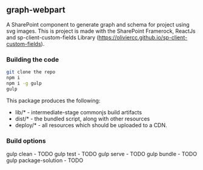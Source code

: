 ## graph-webpart

A SharePoint component to generate graph and schema for project using svg images.
This is project is made with the SharePoint Framerock, ReactJs and sp-client-custom-fields Library (https://oliviercc.github.io/sp-client-custom-fields).

### Building the code

```bash
git clone the repo
npm i
npm i -g gulp
gulp
```

This package produces the following:

* lib/* - intermediate-stage commonjs build artifacts
* dist/* - the bundled script, along with other resources
* deploy/* - all resources which should be uploaded to a CDN.

### Build options

gulp clean - TODO
gulp test - TODO
gulp serve - TODO
gulp bundle - TODO
gulp package-solution - TODO
